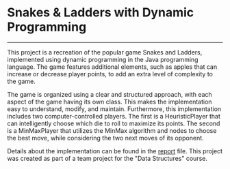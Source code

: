 # Snakes & Ladders with Dynamic Programming
***

This project is a recreation of the popular game Snakes and Ladders, implemented using dynamic programming in the Java 
programming language. The game features additional elements, such as apples that can increase or decrease player points,
to add an extra level of complexity to the game.

The game is organized using a clear and structured approach, with each aspect of the game having its own class. This 
makes the implementation easy to understand, modify, and maintain. Furthermore, this implementation includes two 
computer-controlled players. The first is a HeuristicPlayer that can intelligently choose which die to roll to maximize
its points. The second is a MinMaxPlayer that utilizes the MinMax algorithm and nodes to choose the best move, while 
considering the two next moves of its opponent.

Details about the implementation can be found in the [report](snakes_ladders_ds_report.pdf) file. This project was
created as part of a team project for the "Data Structures" course.